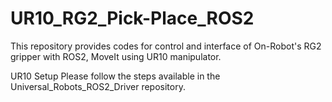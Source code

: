 # UR10_RG2_Pick-Place_ROS2
This repository provides codes for control and interface of On-Robot's RG2 gripper with ROS2, MoveIt using UR10 manipulator.

UR10 Setup
Please follow the steps available in the Universal_Robots_ROS2_Driver repository.

